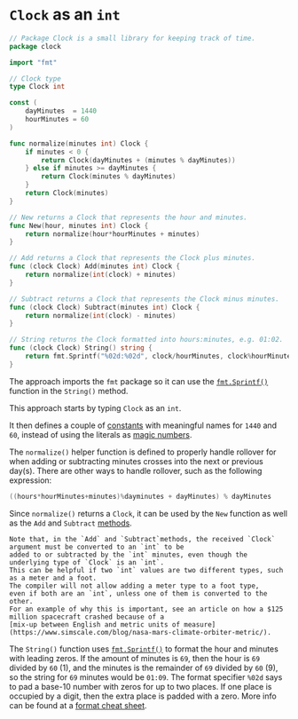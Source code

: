 # `Clock` as an `int`

```go
// Package Clock is a small library for keeping track of time.
package clock

import "fmt"

// Clock type
type Clock int

const (
	dayMinutes  = 1440
	hourMinutes = 60
)

func normalize(minutes int) Clock {
	if minutes < 0 {
		return Clock(dayMinutes + (minutes % dayMinutes))
	} else if minutes >= dayMinutes {
		return Clock(minutes % dayMinutes)
	}
	return Clock(minutes)
}

// New returns a Clock that represents the hour and minutes.
func New(hour, minutes int) Clock {
	return normalize(hour*hourMinutes + minutes)
}

// Add returns a Clock that represents the Clock plus minutes.
func (clock Clock) Add(minutes int) Clock {
	return normalize(int(clock) + minutes)
}

// Subtract returns a Clock that represents the Clock minus minutes.
func (clock Clock) Subtract(minutes int) Clock {
	return normalize(int(clock) - minutes)
}

// String returns the Clock formatted into hours:minutes, e.g. 01:02.
func (clock Clock) String() string {
	return fmt.Sprintf("%02d:%02d", clock/hourMinutes, clock%hourMinutes)
}
```

The approach imports the `fmt` package so it can use the [`fmt.Sprintf()`][sprintf] function in the `String()` method.

This approach starts by typing `Clock` as an `int`.

It then defines a couple of [constants][const] with meaningful names for `1440` and `60`,
instead of using the literals as [magic numbers][magic-numbers].

The `normalize()` helper function is defined to properly handle rollover for when adding or subtracting minutes crosses into the next or previous day(s).
There are other ways to handle rollover, such as the following expression:

```go
((hours*hourMinutes+minutes)%dayminutes + dayMinutes) % dayMinutes
```

Since `normalize()` returns a `Clock`, it can be used by the `New` function as well as the `Add` and `Subtract` [methods][methods].

~~~~exercism/note
Note that, in the `Add` and `Subtract`methods, the received `Clock` argument must be converted to an `int` to be
added to or subtracted by the `int` minutes, even though the underlying type of `Clock` is an `int`.
This can be helpful if two `int` values are two different types, such as a meter and a foot.
The compiler will not allow adding a meter type to a foot type,
even if both are an `int`, unless one of them is converted to the other.
For an example of why this is important, see an article on how a $125 million spacecraft crashed because of a 
[mix-up between English and metric units of measure](https://www.simscale.com/blog/nasa-mars-climate-orbiter-metric/).
~~~~

The `String()` function uses [`fmt.Sprintf()`][sprintf] to format the hour and minutes with leading zeros.
If the amount of minutes is `69`, then the hour is `69` divided by `60` (1),
and the minutes is the remainder of `69` divided by `60` (9), so the string for `69` minutes would be `01:09`.
The format specifier `%02d` says to pad a base-10 number with zeros for up to two places.
If one place is occupied by a digit, then the extra place is padded with a zero.
More info can be found at a [format cheat sheet][format-cheat-sheet].

[sprintf]: https://pkg.go.dev/fmt#Sprintf
[const]: https://go.dev/tour/basics/15
[magic-numbers]: https://en.wikipedia.org/wiki/Magic_number_(programming)
[methods]: https://go.dev/tour/methods/1
[format-cheat-sheet]: https://yourbasic.org/golang/fmt-printf-reference-cheat-sheet/
